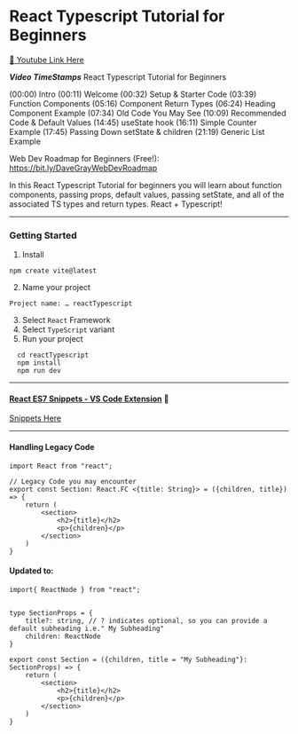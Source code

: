 # React Typescript Tutorial for Beginners

[:link: Youtube Link Here](https://www.youtube.com/watch?v=xTVQZ46wc28&ab_channel=DaveGray)

***Video TimeStamps***
React Typescript Tutorial for Beginners

(00:00) Intro
(00:11) Welcome
(00:32) Setup & Starter Code
(03:39) Function Components
(05:16) Component Return Types
(06:24) Heading Component Example
(07:34) Old Code You May See
(10:09) Recommended Code & Default Values
(14:45) useState hook
(16:11) Simple Counter Example
(17:45) Passing Down setState & children
(21:19) Generic List Example

Web Dev Roadmap for Beginners (Free!): https://bit.ly/DaveGrayWebDevRoadmap

In this React Typescript Tutorial for beginners you will learn about function components, passing props, default values, passing setState, and all of the associated TS types and return types. React + Typescript!

---

### Getting Started

1. Install
```
npm create vite@latest
```
2. Name your project 
```
Project name: … reactTypescript
```
3. Select `React` Framework
4. Select `TypeScript` variant
4. Run your project
```
  cd reactTypescript
  npm install
  npm run dev
```
---
#### [React ES7 Snippets -  VS Code Extension](https://marketplace.visualstudio.com/items?itemName=dsznajder.es7-react-js-snippets) :link: 

[Snippets Here](https://github.com/ults-io/vscode-react-javascript-snippets/blob/HEAD/docs/Snippets.md)

---
#### Handling Legacy Code

```
import React from "react";

// Legacy Code you may encounter
export const Section: React.FC <{title: String}> = ({children, title}) => {
    return (
        <section>
            <h2>{title}</h2>
            <p>{children}</p>
        </section>
    )
}
```
#### Updated to: 

```
import{ ReactNode } from "react";


type SectionProps = {
    title?: string, // ? indicates optional, so you can provide a default subheading i.e." My Subheading"
    children: ReactNode
}

export const Section = ({children, title = "My Subheading"}: SectionProps) => {
    return (
        <section>
            <h2>{title}</h2>
            <p>{children}</p>
        </section>
    )
}
```
